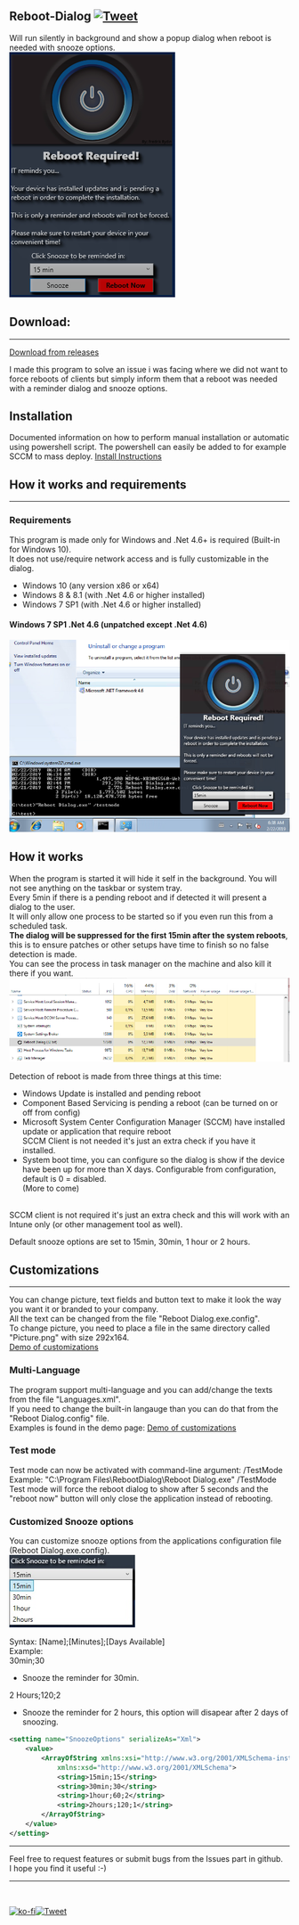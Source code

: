  Reboot-Dialog [![Tweet](https://img.shields.io/twitter/url/http/shields.io.svg?style=social)](https://twitter.com/intent/tweet?text=Tool%20to%20remind%20users%20there%20are%20pending%20reboot%20with%20snooze%20options.&url=https://github.com/Fredrik81/Reboot-Dialog/blob/master/README.md&via=rydin_fredrik&hashtags=reminder,reboot,updates,ConfigMgr,SCCM,Windows10)
------
Will run silently in background and show a popup dialog when reboot is needed with snooze options.<br/>
![My image](/Images/Screenshot.png)

## Download:
---
[Download from releases](https://github.com/Fredrik81/Reboot-Dialog/releases/latest "Latest Release")

I made this program to solve an issue i was facing where we did not want to force reboots of clients but simply inform them that a reboot was needed with a reminder dialog and snooze options.<br/>

## Installation
Documented information on how to perform manual installation or automatic using powershell script.
The powershell can easily be added to for example SCCM to mass deploy.
[Install Instructions](https://github.com/Fredrik81/Reboot-Dialog/blob/master/Install/Install.md)

## How it works and requirements
---
### Requirements
This program is made only for Windows and .Net 4.6+ is required (Built-in for Windows 10).<br/>
It does not use/require network access and is fully customizable in the dialog.<br/>
* Windows 10 (any version x86 or x64)
* Windows 8 & 8.1 (with .Net 4.6 or higher installed)
* Windows 7 SP1 (with .Net 4.6 or higher installed)

#### Windows 7 SP1 .Net 4.6 (unpatched except .Net 4.6)
![Windows 7 SP1](/Images/Windows7.png)

## How it works
When the program is started it will hide it self in the background. You will not see anything on the taskbar or system tray.<br/>
Every 5min if there is a pending reboot and if detected it will present a dialog to the user.<br/>
It will only allow one process to be started so if you even run this from a scheduled task.<br/>
**The dialog will be suppressed for the first 15min after the system reboots**, this is to ensure patches or other setups have time to finish so no false detection is made.<br/>
You can see the process in task manager on the machine and also kill it there if you want.<br/>
![My image](/Images/Process.PNG)

Detection of reboot is made from three things at this time:
* Windows Update is installed and pending reboot<br/>
* Component Based Servicing is pending a reboot (can be turned on or off from config)<br/>
* Microsoft System Center Configuration Manager (SCCM) have installed update or application that require reboot<br/>
   SCCM Client is not needed it's just an extra check if you have it installed.<br/>
* System boot time, you can configure so the dialog is show if the device have been up for more than X days. Configurable from configuration, default is 0 = disabled.<br/>
(More to come)<br/><br/>

SCCM client is not required it's just an extra check and this will work with an Intune only (or other management tool as well).<br/>

Default snooze options are set to 15min, 30min, 1 hour or 2 hours.<br/>

## Customizations
---
You can change picture, text fields and button text to make it look the way you want it or branded to your company.<br/>
All the text can be changed from the file "Reboot Dialog.exe.config".<br/>
To change picture, you need to place a file in the same directory called "Picture.png" with size 292x164.<br/>
[Demo of customizations](/Demo.md)
<br/>

### Multi-Language
The program support multi-language and you can add/change the texts from the file "Languages.xml".<br/>
If you need to change the built-in langauge than you can do that from the "Reboot Dialog.config" file.<br/>
Examples is found in the demo page: [Demo of customizations](/Demo.md)

### Test mode
Test mode can now be activated with command-line argument: /TestMode<br/>
Example: "C:\Program Files\RebootDialog\Reboot Dialog.exe" /TestMode<br/>
Test mode will force the reboot dialog to show after 5 seconds and the "reboot now" button will only close the application instead of rebooting.<br/>

### Customized Snooze options
You can customize snooze options from the applications configuration file (Reboot Dialog.exe.config).<br/>
![Snooze](/Images/Snooze.jpg)

Syntax: [Name];[Minutes];[Days Available]<br/>
Example:<br/>
30min;30<br/>
  * Snooze the reminder for 30min.<br/>

2 Hours;120;2<br/>
  * Snooze the reminder for 2 hours, this option will disapear after 2 days of snoozing.<br/>

```XML
<setting name="SnoozeOptions" serializeAs="Xml">
    <value>
        <ArrayOfString xmlns:xsi="http://www.w3.org/2001/XMLSchema-instance"
            xmlns:xsd="http://www.w3.org/2001/XMLSchema">
            <string>15min;15</string>
            <string>30min;30</string>
            <string>1hour;60;2</string>
            <string>2hours;120;1</string>
        </ArrayOfString>
    </value>
</setting>
```


---

Feel free to request features or submit bugs from the Issues part in github.<br/>
I hope you find it useful :-)<br/>

---
<br/>

[![ko-fi](https://www.ko-fi.com/img/githubbutton_sm.svg)](https://ko-fi.com/M4M4ZS0Y)[![Tweet](https://img.shields.io/twitter/url/http/shields.io.svg?style=social)](https://twitter.com/intent/tweet?text=Tool%20to%20remind%20users%20there%20are%20pending%20reboot%20with%20snooze%20options.&url=https://github.com/Fredrik81/Reboot-Dialog/blob/master/README.md&via=rydin_fredrik&hashtags=reminder,reboot,updates,ConfigMgr,SCCM,Windows10)
